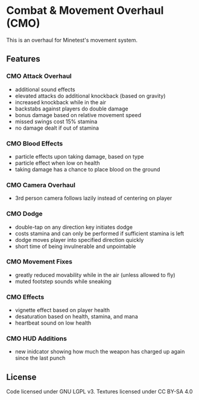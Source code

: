 # Combat & Movement Overhaul (CMO)
This is an overhaul for Minetest's movement system.

## Features

### CMO Attack Overhaul
- additional sound effects
- elevated attacks do additional knockback (based on gravity)
- increased knockback while in the air
- backstabs against players do double damage
- bonus damage based on relative movement speed
- missed swings cost 15% stamina
- no damage dealt if out of stamina

### CMO Blood Effects
- particle effects upon taking damage, based on type
- particle effect when low on health
- taking damage has a chance to place blood on the ground

### CMO Camera Overhaul
- 3rd person camera follows lazily instead of centering on player

### CMO Dodge
- double-tap on any direction key initiates dodge
- costs stamina and can only be performed if sufficient stamina is left
- dodge moves player into specified direction quickly
- short time of being invulnerable and unpointable

### CMO Movement Fixes
- greatly reduced movability while in the air (unless allowed to fly)
- muted footstep sounds while sneaking

### CMO Effects
- vignette effect based on player health
- desaturation based on health, stamina, and mana
- heartbeat sound on low health

### CMO HUD Additions
- new inidcator showing how much the weapon has charged up again since the last punch

## License
Code licensed under GNU LGPL v3. Textures licensed under CC BY-SA 4.0